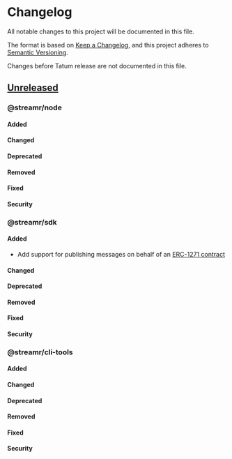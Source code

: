 # Changelog
All notable changes to this project will be documented in this file.

The format is based on [Keep a Changelog](https://keepachangelog.com/en/1.0.0/),
and this project adheres to [Semantic Versioning](https://semver.org/spec/v2.0.0.html).

Changes before Tatum release are not documented in this file.

## [Unreleased]

### @streamr/node

#### Added

#### Changed

#### Deprecated

#### Removed

#### Fixed

#### Security

### @streamr/sdk

#### Added

- Add support for publishing messages on behalf of an [ERC-1271 contract](https://eips.ethereum.org/EIPS/eip-1271)

#### Changed

#### Deprecated

#### Removed

#### Fixed

#### Security

### @streamr/cli-tools

#### Added

#### Changed

#### Deprecated

#### Removed

#### Fixed

#### Security


[Unreleased]: https://github.com/streamr-dev/network/compare/client/v8.5.5...HEAD
